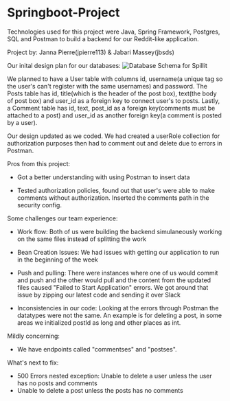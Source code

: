 # Springboot-Project

Technologies used for this project were Java, Spring Framework, Postgres, SQL and Postman to build a backend for our Reddit-like application.

Project by: Janna Pierre(jpierre113) & Jabari Massey(jbsds)

Our inital design plan for our databases:
![Database Schema for Spillit](https://i.imgur.com/HqR9H2K.jpg)

We planned to have a User table with columns id, username(a unique tag so the user's can't register with the same usernames) and password. The Posts table has id, title(which is the header of the post box), text(the body of post box) and user_id as a foreign key to connect user's to posts. Lastly, a Comment table has id, text, post_id as a foreign key(comments must be attached to a post) and user_id as another foreign key(a comment is posted by a user).

Our design updated as we coded. We had created a userRole collection for authorization purposes then had to comment out and delete due to errors in Postman.

Pros from this project: 

- Got a better understanding with using Postman to insert data

- Tested authorization policies, found out that user's were able to make comments without authorization. Inserted the comments path in the security config.

Some challenges our team experience:

- Work flow: Both of us were building the backend simulaneously working on the same files instead of splitting the work

- Bean Creation Issues: We had issues with getting our application to run in the beginning of the week

- Push and pulling: There were instances where one of us would commit and push and the other would pull and the content from the updated files caused "Failed to Start Application" errors. We got around that issue by zipping our latest code and sending it over Slack

- Inconsistencies in our code: Looking at the errors through Postman the datatypes were not the same. An example is for deleting a post, in some areas we initialized postId as long and other places as int.

Mildly concerning:

- We have endpoints called "commentses" and "postses".

What's next to fix:

- 500 Errors nested exception: Unable to delete a user unless the user has no posts and comments
- Unable to delete a post unless the posts has no comments


